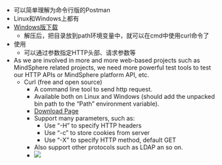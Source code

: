 * 可以简单理解为命令行版的Postman
* Linux和Windows上都有
* [Windows版下载](https://curl.haxx.se/windows/)
    * 解压后，把目录放到path环境变量中，就可以在cmd中使用curl命令了
* 使用
    * 可以通过参数指定HTTP头部、请求参数等
* As we are involved in more and more web-based projects such as MindSphere related projects, we need more powerful test tools to test our HTTP APIs or MindSphere platform API, etc.
    * Curl (free and open source)
        * A command line tool to send http request.
        * Available both on Linux and Windows (should add the unpacked bin path to the “Path” environment variable).
        * [Download Page](https://curl.haxx.se/download.html)
        * Support many parameters, such as:
            * Use “-H” to specify HTTP headers
            * Use “-c” to store cookies from server
            * Use “-X” to specify HTTP method, default GET
        * Also support other protocols such as LDAP an so on.
        * ![](https://img2018.cnblogs.com/blog/106125/201903/106125-20190306154323386-143265888.png)